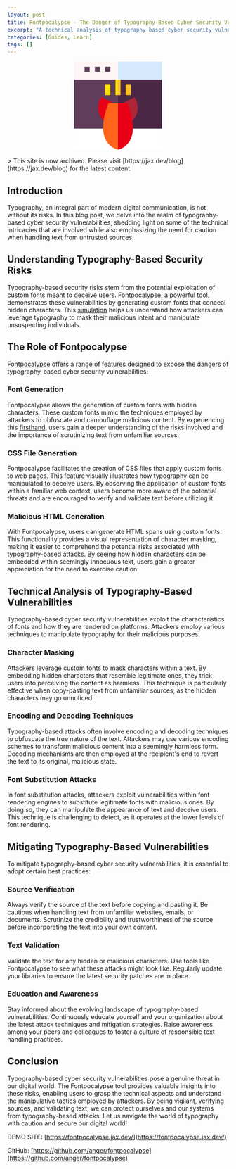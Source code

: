 ```yaml
---
layout: post
title: Fontpocalypse - The Danger of Typography-Based Cyber Security Vulnerabilities
excerpt: "A technical analysis of typography-based cyber security vulnerabilities and the importance of caution when copy and pasting items found online."
categories: [Guides, Learn]
tags: []
---
```

<p align="center">
  <img src="https://github.com/anger/fontpocalypse/blob/main/src/fontpocalypse.png?raw=true" alt="Fontpocalypse" width="200" height="200">
</p>
> This site is now archived. Please visit [https://jax.dev/blog](https://jax.dev/blog) for the latest content.

## Introduction

Typography, an integral part of modern digital communication, is not without its risks. In this blog post, we delve into the realm of typography-based cyber security vulnerabilities, shedding light on some of the technical intricacies that are involved while also emphasizing the need for caution when handling text from untrusted sources.

## Understanding Typography-Based Security Risks

Typography-based security risks stem from the potential exploitation of custom fonts meant to deceive users. [Fontpocalypse](https://github.com/anger/fontpocalypse), a powerful tool, demonstrates these vulnerabilities by generating custom fonts that conceal hidden characters. This [simulation](https://fontpocalypse.jax.dev/) helps us understand how attackers can leverage typography to mask their malicious intent and manipulate unsuspecting individuals.

## The Role of Fontpocalypse

[Fontpocalypse](https://github.com/anger/fontpocalypse) offers a range of features designed to expose the dangers of typography-based cyber security vulnerabilities:

### Font Generation

Fontpocalypse allows the generation of custom fonts with hidden characters. These custom fonts mimic the techniques employed by attackers to obfuscate and camouflage malicious content. By experiencing this [firsthand](https://fontpocalypse.jax.dev/), users gain a deeper understanding of the risks involved and the importance of scrutinizing text from unfamiliar sources.

### CSS File Generation

Fontpocalypse facilitates the creation of CSS files that apply custom fonts to web pages. This feature visually illustrates how typography can be manipulated to deceive users. By observing the application of custom fonts within a familiar web context, users become more aware of the potential threats and are encouraged to verify and validate text before utilizing it.

### Malicious HTML Generation

With Fontpocalypse, users can generate HTML spans using custom fonts. This functionality provides a visual representation of character masking, making it easier to comprehend the potential risks associated with typography-based attacks. By seeing how hidden characters can be embedded within seemingly innocuous text, users gain a greater appreciation for the need to exercise caution.

## Technical Analysis of Typography-Based Vulnerabilities

Typography-based cyber security vulnerabilities exploit the characteristics of fonts and how they are rendered on platforms. Attackers employ various techniques to manipulate typography for their malicious purposes:

### Character Masking

Attackers leverage custom fonts to mask characters within a text. By embedding hidden characters that resemble legitimate ones, they trick users into perceiving the content as harmless. This technique is particularly effective when copy-pasting text from unfamiliar sources, as the hidden characters may go unnoticed.

### Encoding and Decoding Techniques

Typography-based attacks often involve encoding and decoding techniques to obfuscate the true nature of the text. Attackers may use various encoding schemes to transform malicious content into a seemingly harmless form. Decoding mechanisms are then employed at the recipient's end to revert the text to its original, malicious state.

### Font Substitution Attacks

In font substitution attacks, attackers exploit vulnerabilities within font rendering engines to substitute legitimate fonts with malicious ones. By doing so, they can manipulate the appearance of text and deceive users. This technique is challenging to detect, as it operates at the lower levels of font rendering.

## Mitigating Typography-Based Vulnerabilities

To mitigate typography-based cyber security vulnerabilities, it is essential to adopt certain best practices:

### Source Verification

Always verify the source of the text before copying and pasting it. Be cautious when handling text from unfamiliar websites, emails, or documents. Scrutinize the credibility and trustworthiness of the source before incorporating the text into your own content.

### Text Validation

Validate the text for any hidden or malicious characters. Use tools like Fontpocalypse to see what these attacks might look like. Regularly update your libraries to ensure the latest security patches are in place.

### Education and Awareness

Stay informed about the evolving landscape of typography-based vulnerabilities. Continuously educate yourself and your organization about the latest attack techniques and mitigation strategies. Raise awareness among your peers and colleagues to foster a culture of responsible text handling practices.

## Conclusion

Typography-based cyber security vulnerabilities pose a genuine threat in our digital world. The Fontpocalypse tool provides valuable insights into these risks, enabling users to grasp the technical aspects and understand the manipulative tactics employed by attackers. By being vigilant, verifying sources, and validating text, we can protect ourselves and our systems from typography-based attacks. Let us navigate the world of typography with caution and secure our digital world!


DEMO SITE: [https://fontpocalypse.jax.dev/](https://fontpocalypse.jax.dev/)

GitHub: [https://github.com/anger/fontpocalypse](https://github.com/anger/fontpocalypse)

